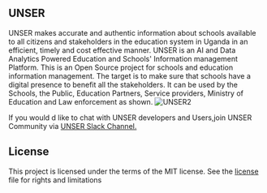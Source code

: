 ## UNSER
UNSER makes accurate and authentic information about schools available to all citizens and stakeholders in the education system in Uganda in an efficient, timely and cost effective manner.
UNSER is an AI and Data Analytics Powered Education and Schools' Information management Platform. This is an Open Source project for schools and education information management. The target is to make sure that schools have a digital presence to benefit all the stakeholders.
It can be used by the Schools, the Public, Education Partners, Service providers, Ministry of Education and Law enforcement as shown. 
![UNSER2](https://user-images.githubusercontent.com/4066499/150940247-b4eff4a4-3da6-4036-a34c-b5d11b0589c5.png)

If you would d like to chat with UNSER developers and Users,join UNSER Community via <a target="_blank" href="https://join.slack.com/t/unsergroup/shared_invite/zt-12by6mbpw-0Q3Ogw2nUgKVecf0rGSe6Q">UNSER Slack Channel.</a> 

## License
This project is licensed under the terms of the MIT license. See the <a href="https://github.com/Global-Auto-Systems/UNSER/blob/main/LICENSE.md">license </a>  file for rights and limitations
